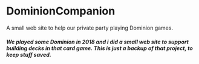 # DominionCompanion
A small web site to help our private party playing Dominion games.

##### We played some Dominion in 2018 and i did a small web site to support building decks in that card game. This is just a backup of that project, to keep stuff saved.
